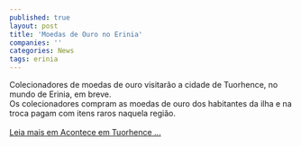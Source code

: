 ```yaml
---
published: true
layout: post
title: 'Moedas de Ouro no Erinia'
companies: ''
categories: News
tags: erinia
---
```

Colecionadores de moedas de ouro visitarão a cidade de Tuorhence, no mundo de Erinia, em breve.<br />Os colecionadores compram as moedas de ouro dos habitantes da ilha e na troca pagam com itens raros naquela região.<br /><br /><a target="_blank" href="http://www.ignisgames.com.br/erinia/comunidade/acont_dia-a-dia.php">Leia mais em Acontece em Tuorhence ...</a>

